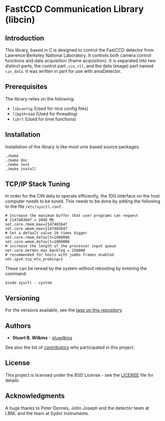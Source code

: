 FastCCD Communication Library (libcin)
======================================

Introduction
------------

This library, based in C is designed to control the FastCCD detector from
Lawrence Berkeley National Laboratory. It controls both camera control functions
and data acquisition (frame acquisition). It is separated into two distinct
parts, the control part ,`cin_ctl`, and the data (image) part named `cin_data`.
It was written in part for use with areaDetector.

Prerequisites
-------------

The library relies on the following:

* `libconfig` (Used for nice config files)
* `libpthread` (Used for threading)
* `librt` (Used for time functions)

Installation
------------

Installation of the library is like most unix based source packages:

```
./make
./make doc
./make test
./make install
```

TCP/IP Stack Tuning
-------------------
In order for the CIN data to operate efficiently, the 10G interface on the host computer 
needs to be tuned. This needs to be done by adding the following to the file 
`/etc/sysctl.conf`. 
```
# Increase the maximum buffer that user programs can request
# 2147483647 = 2048 Mb
net.core.rmem_max=2147483647
net.core.wmem_max=2147483647
# Set a default value 10 times bigger
net.core.rmem_default=1000000
net.core.wmem_default=1000000
# increase the length of the processor input queue
net.core.netdev_max_backlog = 250000
# recommended for hosts with jumbo frames enabled
net.ipv4.tcp_mtu_probing=1
```

These can be reread by the system without rebooting by entering the command:

```
$sudo sysctl --system
```

Versioning
----------

For the versions available, see the [tags on this
repository](http://github.com/NSLS-II/libcin/tags). 


Authors
-------

* **Stuart B. Wilkins** - [stuwilkins](http://github.com/stuwilkins)

See also the list of
[contributors](http://github.com/NSLS-II/libcin/contributors) who participated
in this project.


License
-------

This project is licensed under the BSD License - see the
[LICENSE](http://github.com/NSLS-II/libcin/blob/master/LICENSE) file for details

Acknowledgments
---------------

A huge thanks to Peter Dennes, John Joseph and the detector team at LBNL and
the team at Sydor Instruments.


